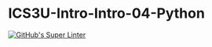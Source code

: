 # ICS3U-Intro-Intro-04-Python

[![GitHub's Super Linter](https://github.com/Samuel-Webster-178/ICS3U-Intro-Intro-04-Python/workflows/GitHub's%20Super%20Linter/badge.svg)](https://github.com/Samuel-Webster-178/ICS3U-Intro-Intro-04-Python/actions)
